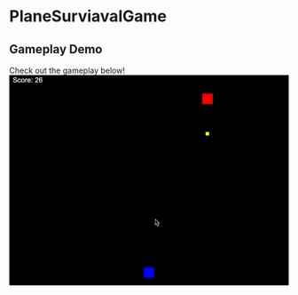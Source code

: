 # PlaneSurviavalGame

## Gameplay Demo
Check out the gameplay below!
![Gameplay Demo](assets/gameplay.gif)
